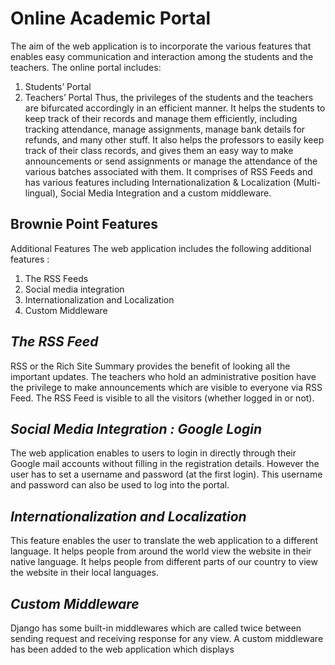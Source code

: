 # Online Academic Portal

The aim of the web application is to incorporate the various features that enables easy
communication and interaction among the students and the teachers.
The online portal includes:
1. Students’ Portal
2. Teachers’ Portal
Thus, the privileges of the students and the teachers are bifurcated accordingly in an efficient
manner. It helps the students to keep track of their records and manage them efficiently, including
tracking attendance, manage assignments, manage bank details for refunds, and many other stuff.
It also helps the professors to easily keep track of their class records, and gives them an easy way to
make announcements or send assignments or manage the attendance of the various batches
associated with them.
It comprises of RSS Feeds and has various features including Internationalization & Localization
(Multi-lingual), Social Media Integration and a custom middleware.

## Brownie Point Features

Additional Features
The web application includes the following additional features :
1. The RSS Feeds
2. Social media integration
3. Internationalization and Localization
4. Custom Middleware

## *The RSS Feed*
RSS or the Rich Site Summary provides the benefit of looking all the important updates. The
teachers who hold an administrative position have the privilege to make announcements which
are visible to everyone via RSS Feed. The RSS Feed is visible to all the visitors (whether logged in
or not).

## *Social Media Integration : Google Login*
The web application enables to users to login in directly through their Google mail accounts
without filling in the registration details.
However the user has to set a username and password (at the first login). This username and
password can also be used to log into the portal.

## *Internationalization and Localization*
This feature enables the user to translate the web application to a different language. It helps
people from around the world view the website in their native language. It helps people from
different parts of our country to view the website in their local languages.

## *Custom Middleware*
Django has some built-in middlewares which are called twice between sending request and
receiving response for any view.
A custom middleware has been added to the web application which displays
